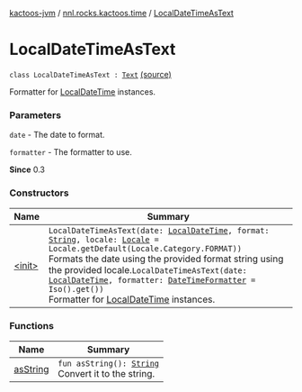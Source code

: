[kactoos-jvm](../../index.md) / [nnl.rocks.kactoos.time](../index.md) / [LocalDateTimeAsText](./index.md)

# LocalDateTimeAsText

`class LocalDateTimeAsText : `[`Text`](../../nnl.rocks.kactoos/-text/index.md) [(source)](https://github.com/neonailol/kactoos/blob/master/kactoos-jvm/src/main/kotlin/nnl/rocks/kactoos/time/LocalDateTimeAsText.kt#L19)

Formatter for [LocalDateTime](http://docs.oracle.com/javase/8/docs/api/java/time/LocalDateTime.html) instances.

### Parameters

`date` - The date to format.

`formatter` - The formatter to use.

**Since**
0.3

### Constructors

| Name | Summary |
|---|---|
| [&lt;init&gt;](-init-.md) | `LocalDateTimeAsText(date: `[`LocalDateTime`](http://docs.oracle.com/javase/8/docs/api/java/time/LocalDateTime.html)`, format: `[`String`](https://kotlinlang.org/api/latest/jvm/stdlib/kotlin/-string/index.html)`, locale: `[`Locale`](http://docs.oracle.com/javase/8/docs/api/java/util/Locale.html)` = Locale.getDefault(Locale.Category.FORMAT))`<br>Formats the date using the provided format string using the provided locale.`LocalDateTimeAsText(date: `[`LocalDateTime`](http://docs.oracle.com/javase/8/docs/api/java/time/LocalDateTime.html)`, formatter: `[`DateTimeFormatter`](http://docs.oracle.com/javase/8/docs/api/java/time/format/DateTimeFormatter.html)` = Iso().get())`<br>Formatter for [LocalDateTime](http://docs.oracle.com/javase/8/docs/api/java/time/LocalDateTime.html) instances. |

### Functions

| Name | Summary |
|---|---|
| [asString](as-string.md) | `fun asString(): `[`String`](https://kotlinlang.org/api/latest/jvm/stdlib/kotlin/-string/index.html)<br>Convert it to the string. |
